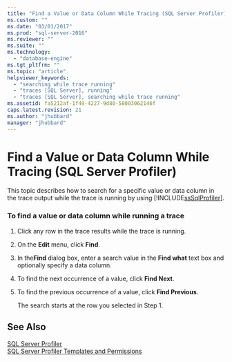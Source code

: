 ```yaml
---
title: "Find a Value or Data Column While Tracing (SQL Server Profiler) | Microsoft Docs"
ms.custom: ""
ms.date: "03/01/2017"
ms.prod: "sql-server-2016"
ms.reviewer: ""
ms.suite: ""
ms.technology: 
  - "database-engine"
ms.tgt_pltfrm: ""
ms.topic: "article"
helpviewer_keywords: 
  - "searching while trace running"
  - "traces [SQL Server], running"
  - "traces [SQL Server], searching while trace running"
ms.assetid: fa5212af-1f49-4227-9d80-58003062146f
caps.latest.revision: 21
ms.author: "jhubbard"
manager: "jhubbard"
---
```

# Find a Value or Data Column While Tracing (SQL Server Profiler)
  This topic describes how to search for a specific value or data column in the trace output while the trace is running by using [!INCLUDE[ssSqlProfiler](../../a9retired/includes/sssqlprofiler-md.md)].  
  
### To find a value or data column while running a trace  
  
1.  Click any row in the trace results while the trace is running.  
  
2.  On the **Edit** menu, click **Find**.  
  
3.  In the**Find** dialog box, enter a search value in the **Find what** text box and optionally specify a data column.  
  
4.  To find the next occurrence of a value, click **Find Next**.  
  
5.  To find the previous occurrence of a value, click **Find Previous**.  
  
     The search starts at the row you selected in Step 1.  
  
## See Also  
 [SQL Server Profiler](../../tools/sql-server-profiler/sql-server-profiler.md)   
 [SQL Server Profiler Templates and Permissions](../../tools/sql-server-profiler/sql-server-profiler-templates-and-permissions.md)  
  
  